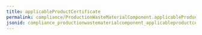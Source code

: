 ```yaml
---
title: applicableProductCertificate
permalink: compliance/ProductionWasteMaterialComponent.applicableProductCertificate.html
jsonid: compliance_productionwastematerialcomponent_applicableproductcertificate
---
```

